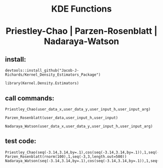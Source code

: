 
<h1 align="center"> KDE Functions </h1>

<h1 align="center"> Priestley-Chao  |  Parzen-Rosenblatt  |  Nadaraya-Watson </h1>

## install:

    devtools::install_github("Jacob-J-Richards/Kernel_Density_Estimators_Package")
    
    library(Kernel.Density.Estimators)

## call commands: 
    Priestley_Chao(user_data_x,user_data_y,user_input_h,user_input_arg)
    
    Parzen_Rosenblatt(user_data,user_input_h,user_input)
    
    Nadaraya_Watson(user_data_x,user_data_y,user_input_h,user_input_arg)
    

## test code:

    Priestley_Chao(seq(-3.14,3.14,by=.1),cos(seq(-3.14,3.14,by=.1)),1,seq(-3.14,3.14,by=.01))
    Parzen_Rosenblatt(rnorm(100),1,seq(-3,3,length.out=500)) 
    Nadaraya_Watson(seq(-3.14,3.14,by=.1),cos(seq(-3.14,3.14,by=.1)),1,seq(-3.14,3.14,by=.01))
